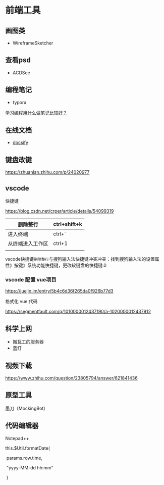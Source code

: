 # 前端工具

## 画图类

- WireframeSketcher

## 查看psd

- ACDSee

## 编程笔记

- typora

[学习编程用什么做笔记比较好？](https://www.zhihu.com/question/21438053 "Markdown")

## 在线文档

- [docsify](https://docsify.js.org/#/zh-cn/quickstart)

## 键盘改键

https://zhuanlan.zhihu.com/p/24020977

## vscode

快捷键

https://blog.csdn.net/crper/article/details/54099319

| 删除整行         | ctrl+shift+k |
| ---------------- | ------------ |
| 进入终端         | ctrl+`       |
| 从终端进入工作区 | ctrl+1       |
|                  |              |

vscode快捷键`删除整行`与搜狗输入法快捷键冲突冲突：找到搜狗输入法的设置属性》按键》系统功能快捷键，更改软键盘的快捷键.0

### vscode 配置 vue项目

https://juejin.im/entry/5b4c6d36f265da0f926b77d3

格式化 vue 代码

https://segmentfault.com/q/1010000012437190/a-1020000012437912

## 科学上网

- 搬瓦工的服务器
- 蓝灯

## 视频下载

https://www.zhihu.com/question/23805794/answer/621841436

## 原型工具

墨刀（MockingBot）

## 代码编辑器

Notepad++



this.$Util.formatDate(

​                                params.row.time,

​                                "yyyy-MM-dd hh:mm"

​                            )